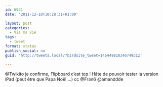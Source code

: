 ```yaml
---
id: 6931
date: '2011-12-10T10:28:31+01:00'

layout: post
categories:
  - Vis ma vie
tags:
  - tweet
format: status
publish_social: no
guid: 'http://tweets.local/?birdsite_tweet=145449810340749312'

---
```


@Twikito je confirme, Flipboard c’est top ! Hâte de pouvoir tester la version iPad (peut être que Papa Noël …) cc @Fran6 @amanddde